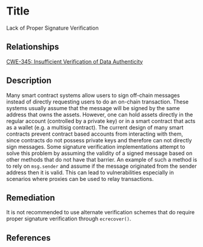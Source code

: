 # Title 
Lack of Proper Signature Verification 

## Relationships
[CWE-345: Insufficient Verification of Data Authenticity](https://cwe.mitre.org/data/definitions/345.html)

## Description 

Many smart contract systems allow users to sign off-chain messages instead of directly requesting users to do an on-chain transaction. These systems usually assume that the message will be signed by the same address that owns the assets. However, one can hold assets directly in the regular account (controlled by a private key) or in a smart contract that acts as a wallet (e.g. a multisig contract). The current design of many smart contracts prevent contract based accounts from interacting with them, since contracts do not possess private keys and therefore can not directly sign messages. Some signature verification implementations attempt to solve this problem by assuming the validity of a signed message based on other methods that do not have that barrier. An example of such a method is to rely on `msg.sender` and assume if the message originated from the sender address then it is valid. This can lead to vulnerabilities especially in scenarios where proxies can be used to relay transactions.

## Remediation

It is not recommended to use alternate verification schemes that do require proper signature verification through `ecrecover()`. 

## References

